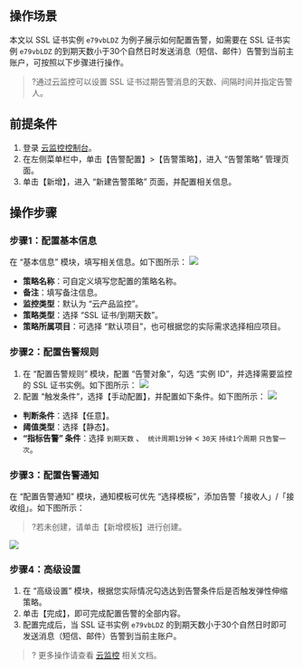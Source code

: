 
## 操作场景
本文以 SSL 证书实例 `e79vbLDZ` 为例子展示如何配置告警，如需要在 SSL 证书实例 `e79vbLDZ` 的到期天数小于30个自然日时发送消息（短信、邮件）告警到当前主账户，可按照以下步骤进行操作。
>?通过云监控可以设置 SSL 证书过期告警消息的天数、间隔时间并指定告警人。
>
## 前提条件
1. 登录 [云监控控制台](https://console.cloud.tencent.com/monitor/)。
2. 在左侧菜单栏中，单击【告警配置】>【告警策略】，进入 “告警策略” 管理页面。
3. 单击【新增】，进入 “新建告警策略” 页面，并配置相关信息。

## 操作步骤
### 步骤1：配置基本信息
在 “基本信息” 模块，填写相关信息。如下图所示：
![](https://main.qcloudimg.com/raw/9f92bb56d8c97d6dd4276af051bbced3.png)
- **策略名称**：可自定义填写您配置的策略名称。
- **备注**：填写备注信息。
- **监控类型**：默认为 “云产品监控”。
- **策略类型**：选择 “SSL 证书/到期天数”。
- **策略所属项目**：可选择 “默认项目”，也可根据您的实际需求选择相应项目。

### 步骤2：配置告警规则
1. 在 “配置告警规则” 模块，配置 “告警对象”，勾选 “实例 ID”，并选择需要监控的 SSL 证书实例。如下图所示：
![](https://main.qcloudimg.com/raw/9e790d8ccf4fe135977b39188fa9f7aa.png)
2. 配置 “触发条件”，选择【手动配置】，并配置如下条件。如下图所示：
![](https://main.qcloudimg.com/raw/983fd00c5af019060dbde2127e7cf762.png)
 - **判断条件**：选择【任意】。
 - **阈值类型**：选择【静态】。
 - **“指标告警” 条件**：选择 `到期天数` 、` 统计周期1分钟`  < `30天` `持续1个周期` `只告警一次`。

### 步骤3：配置告警通知
在 “配置告警通知” 模块，通知模板可优先 “选择模板”，添加告警「接收人」/「接收组」。如下图所示：
>?若未创建，请单击【新增模板】进行创建。
>
![](https://main.qcloudimg.com/raw/b6237bc95226e4681301adb3c3a9b25e.png)

### 步骤4：高级设置
1. 在 “高级设置” 模块，根据您实际情况勾选达到告警条件后是否触发弹性伸缩策略。
2. 单击【完成】，即可完成配置告警的全部内容。
3. 配置完成后，当 SSL 证书实例 `e79vbLDZ` 的到期天数小于30个自然日时即可发送消息（短信、邮件）告警到当前主账户。
>? 更多操作请查看 [云监控](https://cloud.tencent.com/document/product/248/50350) 相关文档。
